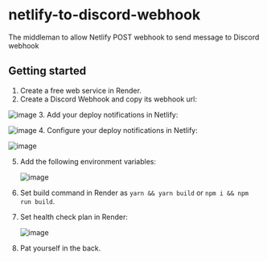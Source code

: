 # netlify-to-discord-webhook
The middleman to allow Netlify POST webhook to send message to Discord webhook

## Getting started
1. Create a free web service in Render.
2. Create a Discord Webhook and copy its webhook url:
   
  ![image](https://github.com/rubek-joshi/netlify-to-discord-webhook/assets/33681318/10272d0b-9e4b-4702-81ab-bf3871ebb44a)
3. Add your deploy notifications in Netlify:

  ![image](https://github.com/rubek-joshi/netlify-to-discord-webhook/assets/33681318/10e4e491-56c3-4e8c-8d8c-88be56986ccb)
4. Configure your deploy notifications in Netlify:
   
   ![image](https://github.com/rubek-joshi/netlify-to-discord-webhook/assets/33681318/65a38efa-ad3f-41e9-9a52-fda85f60a1af)

5. Add the following environment variables:

   ![image](https://github.com/rubek-joshi/netlify-to-discord-webhook/assets/33681318/9f9d61fb-ed7f-401a-a5de-066d66f6f182)
6. Set build command in Render as `yarn && yarn build` or `npm i && npm run build`.
7. Set health check plan in Render:

   ![image](https://github.com/rubek-joshi/netlify-to-discord-webhook/assets/33681318/77825267-e6c6-4791-9ab8-9e3c4abaff87)
8. Pat yourself in the back.
